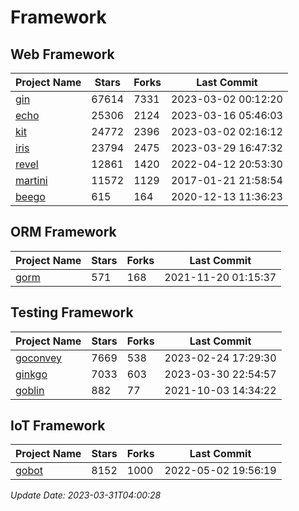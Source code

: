 # Framework

## Web Framework
| Project Name | Stars | Forks | Last Commit |
| ------------ | ----- | ----- | ----------- |
| [gin](https://github.com/gin-gonic/gin) | 67614 | 7331 | 2023-03-02 00:12:20 |
| [echo](https://github.com/labstack/echo) | 25306 | 2124 | 2023-03-16 05:46:03 |
| [kit](https://github.com/go-kit/kit) | 24772 | 2396 | 2023-03-02 02:16:12 |
| [iris](https://github.com/kataras/iris) | 23794 | 2475 | 2023-03-29 16:47:32 |
| [revel](https://github.com/revel/revel) | 12861 | 1420 | 2022-04-12 20:53:30 |
| [martini](https://github.com/go-martini/martini) | 11572 | 1129 | 2017-01-21 21:58:54 |
| [beego](https://github.com/astaxie/beego) | 615 | 164 | 2020-12-13 11:36:23 |

## ORM Framework
| Project Name | Stars | Forks | Last Commit |
| ------------ | ----- | ----- | ----------- |
| [gorm](https://github.com/jinzhu/gorm) | 571 | 168 | 2021-11-20 01:15:37 |

## Testing Framework
| Project Name | Stars | Forks | Last Commit |
| ------------ | ----- | ----- | ----------- |
| [goconvey](https://github.com/smartystreets/goconvey) | 7669 | 538 | 2023-02-24 17:29:30 |
| [ginkgo](https://github.com/onsi/ginkgo) | 7033 | 603 | 2023-03-30 22:54:57 |
| [goblin](https://github.com/franela/goblin) | 882 | 77 | 2021-10-03 14:34:22 |

## IoT Framework
| Project Name | Stars | Forks | Last Commit |
| ------------ | ----- | ----- | ----------- |
| [gobot](https://github.com/hybridgroup/gobot) | 8152 | 1000 | 2022-05-02 19:56:19 |

*Update Date: 2023-03-31T04:00:28*